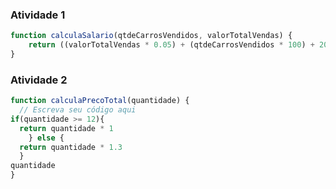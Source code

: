 ### Atividade 1
~~~~javascript
function calculaSalario(qtdeCarrosVendidos, valorTotalVendas) {
    return ((valorTotalVendas * 0.05) + (qtdeCarrosVendidos * 100) + 2000);
}
~~~~


### Atividade 2
~~~~javascript
function calculaPrecoTotal(quantidade) {
  // Escreva seu código aqui
if(quantidade >= 12){
  return quantidade * 1
    } else {
  return quantidade * 1.3
  }
quantidade
}
~~~~